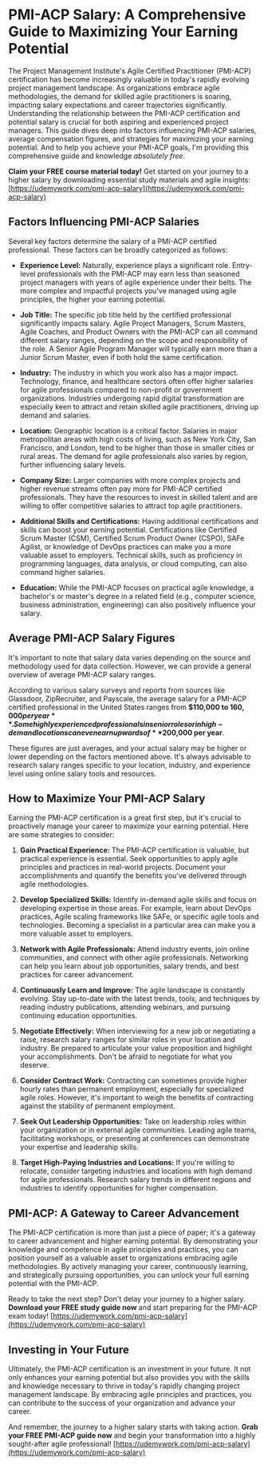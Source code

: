 # PMI-ACP Salary: A Comprehensive Guide to Maximizing Your Earning Potential

The Project Management Institute's Agile Certified Practitioner (PMI-ACP) certification has become increasingly valuable in today's rapidly evolving project management landscape. As organizations embrace agile methodologies, the demand for skilled agile practitioners is soaring, impacting salary expectations and career trajectories significantly.  Understanding the relationship between the PMI-ACP certification and potential salary is crucial for both aspiring and experienced project managers. This guide dives deep into factors influencing PMI-ACP salaries, average compensation figures, and strategies for maximizing your earning potential.  And to help you achieve your PMI-ACP goals, I'm providing this comprehensive guide and knowledge *absolutely free*.

**Claim your FREE course material today!**  Get started on your journey to a higher salary by downloading essential study materials and agile insights: [https://udemywork.com/pmi-acp-salary](https://udemywork.com/pmi-acp-salary)

## Factors Influencing PMI-ACP Salaries

Several key factors determine the salary of a PMI-ACP certified professional. These factors can be broadly categorized as follows:

*   **Experience Level:** Naturally, experience plays a significant role. Entry-level professionals with the PMI-ACP may earn less than seasoned project managers with years of agile experience under their belts. The more complex and impactful projects you've managed using agile principles, the higher your earning potential.

*   **Job Title:** The specific job title held by the certified professional significantly impacts salary.  Agile Project Managers, Scrum Masters, Agile Coaches, and Product Owners with the PMI-ACP can all command different salary ranges, depending on the scope and responsibility of the role.  A Senior Agile Program Manager will typically earn more than a Junior Scrum Master, even if both hold the same certification.

*   **Industry:** The industry in which you work also has a major impact.  Technology, finance, and healthcare sectors often offer higher salaries for agile professionals compared to non-profit or government organizations.  Industries undergoing rapid digital transformation are especially keen to attract and retain skilled agile practitioners, driving up demand and salaries.

*   **Location:** Geographic location is a critical factor.  Salaries in major metropolitan areas with high costs of living, such as New York City, San Francisco, and London, tend to be higher than those in smaller cities or rural areas.  The demand for agile professionals also varies by region, further influencing salary levels.

*   **Company Size:** Larger companies with more complex projects and higher revenue streams often pay more for PMI-ACP certified professionals.  They have the resources to invest in skilled talent and are willing to offer competitive salaries to attract top agile practitioners.

*   **Additional Skills and Certifications:**  Having additional certifications and skills can boost your earning potential.  Certifications like Certified Scrum Master (CSM), Certified Scrum Product Owner (CSPO), SAFe Agilist, or knowledge of DevOps practices can make you a more valuable asset to employers.  Technical skills, such as proficiency in programming languages, data analysis, or cloud computing, can also command higher salaries.

*   **Education:** While the PMI-ACP focuses on practical agile knowledge, a bachelor's or master's degree in a related field (e.g., computer science, business administration, engineering) can also positively influence your salary.

## Average PMI-ACP Salary Figures

It's important to note that salary data varies depending on the source and methodology used for data collection. However, we can provide a general overview of average PMI-ACP salary ranges.

According to various salary surveys and reports from sources like Glassdoor, ZipRecruiter, and Payscale, the average salary for a PMI-ACP certified professional in the United States ranges from **$110,000 to $160,000 per year**.  Some highly experienced professionals in senior roles or in high-demand locations can even earn upwards of **$200,000 per year**.

These figures are just averages, and your actual salary may be higher or lower depending on the factors mentioned above.  It's always advisable to research salary ranges specific to your location, industry, and experience level using online salary tools and resources.

## How to Maximize Your PMI-ACP Salary

Earning the PMI-ACP certification is a great first step, but it's crucial to proactively manage your career to maximize your earning potential. Here are some strategies to consider:

1.  **Gain Practical Experience:** The PMI-ACP certification is valuable, but practical experience is essential. Seek opportunities to apply agile principles and practices in real-world projects.  Document your accomplishments and quantify the benefits you've delivered through agile methodologies.

2.  **Develop Specialized Skills:**  Identify in-demand agile skills and focus on developing expertise in those areas.  For example, learn about DevOps practices, Agile scaling frameworks like SAFe, or specific agile tools and technologies.  Becoming a specialist in a particular area can make you a more valuable asset to employers.

3.  **Network with Agile Professionals:** Attend industry events, join online communities, and connect with other agile professionals. Networking can help you learn about job opportunities, salary trends, and best practices for career advancement.

4.  **Continuously Learn and Improve:**  The agile landscape is constantly evolving. Stay up-to-date with the latest trends, tools, and techniques by reading industry publications, attending webinars, and pursuing continuing education opportunities.

5.  **Negotiate Effectively:**  When interviewing for a new job or negotiating a raise, research salary ranges for similar roles in your location and industry.  Be prepared to articulate your value proposition and highlight your accomplishments.  Don't be afraid to negotiate for what you deserve.

6.  **Consider Contract Work:**  Contracting can sometimes provide higher hourly rates than permanent employment, especially for specialized agile roles.  However, it's important to weigh the benefits of contracting against the stability of permanent employment.

7.  **Seek Out Leadership Opportunities:**  Take on leadership roles within your organization or in external agile communities.  Leading agile teams, facilitating workshops, or presenting at conferences can demonstrate your expertise and leadership skills.

8.  **Target High-Paying Industries and Locations:**  If you're willing to relocate, consider targeting industries and locations with high demand for agile professionals.  Research salary trends in different regions and industries to identify opportunities for higher compensation.

## PMI-ACP: A Gateway to Career Advancement

The PMI-ACP certification is more than just a piece of paper; it's a gateway to career advancement and higher earning potential. By demonstrating your knowledge and competence in agile principles and practices, you can position yourself as a valuable asset to organizations embracing agile methodologies. By actively managing your career, continuously learning, and strategically pursuing opportunities, you can unlock your full earning potential with the PMI-ACP.

Ready to take the next step?  Don't delay your journey to a higher salary.  **Download your FREE study guide now** and start preparing for the PMI-ACP exam today! [https://udemywork.com/pmi-acp-salary](https://udemywork.com/pmi-acp-salary)

## Investing in Your Future

Ultimately, the PMI-ACP certification is an investment in your future. It not only enhances your earning potential but also provides you with the skills and knowledge necessary to thrive in today's rapidly changing project management landscape.  By embracing agile principles and practices, you can contribute to the success of your organization and advance your career.

And remember, the journey to a higher salary starts with taking action. **Grab your FREE PMI-ACP guide now** and begin your transformation into a highly sought-after agile professional! [https://udemywork.com/pmi-acp-salary](https://udemywork.com/pmi-acp-salary)
